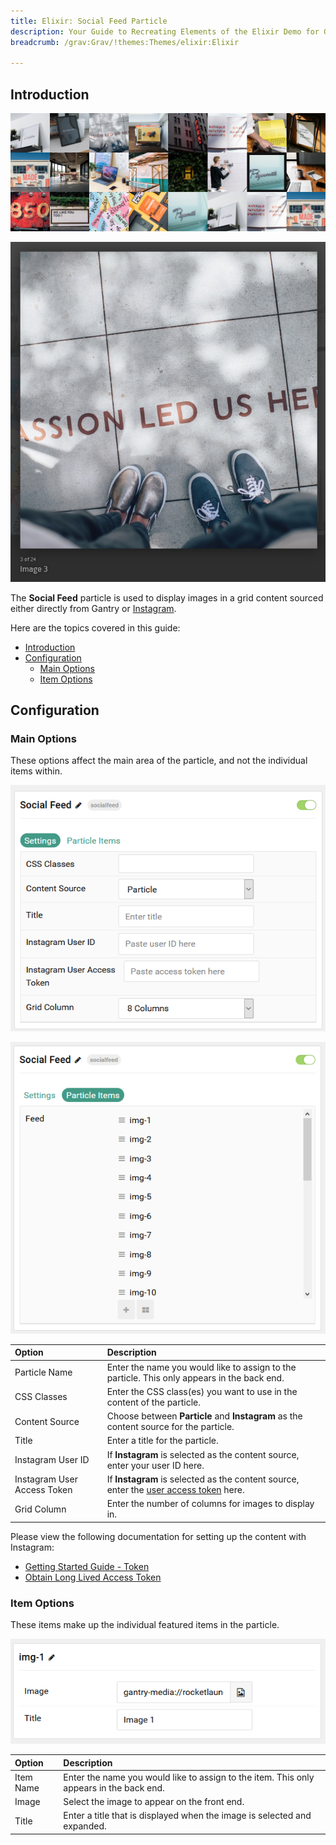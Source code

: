 ```yaml
---
title: Elixir: Social Feed Particle
description: Your Guide to Recreating Elements of the Elixir Demo for Grav
breadcrumb: /grav:Grav/!themes:Themes/elixir:Elixir

---
```


## Introduction

![](assets/particle_socialfeed1.png)

![](assets/particle_socialfeed2.png)

The **Social Feed** particle is used to display images in a grid content sourced either directly from Gantry or [Instagram](https://instagram.com).

Here are the topics covered in this guide:

- [Introduction](#introduction)
- [Configuration](#configuration)
  - [Main Options](#main-options)
  - [Item Options](#item-options)

## Configuration

### Main Options 

These options affect the main area of the particle, and not the individual items within.

![](assets/particle_socialfeed3.png)

![](assets/particle_socialfeed4.png)

| Option                      | Description                                                                                                                                  |
| :-------------------------- | :------------------------------------------------------------------------------------------------------------------------------------------- |
| Particle Name               | Enter the name you would like to assign to the particle. This only appears in the back end.                                                  |
| CSS Classes                 | Enter the CSS class(es) you want to use in the content of the particle.                                                                      |
| Content Source              | Choose between **Particle** and **Instagram** as the content source for the particle.                                                        |
| Title                       | Enter a title for the particle.                                                                                                              |
| Instagram User ID           | If **Instagram** is selected as the content source, enter your user ID here.                                                                 |
| Instagram User Access Token | If **Instagram** is selected as the content source, enter the [user access token](https://www.instagram.com/developer/authentication/) here. |
| Grid Column                 | Enter the number of columns for images to display in.                                                                                        |

Please view the following documentation for setting up the content with Instagram:

* [Getting Started Guide - Token](https://developers.facebook.com/docs/instagram-basic-display-api/getting-started)
* [Obtain Long Lived Access Token](https://developers.facebook.com/docs/instagram-basic-display-api/guides/long-lived-access-tokens)

### Item Options

These items make up the individual featured items in the particle.

![](assets/particle_socialfeed5.png)

| Option    | Description                                                                             |
| :-------- | :-------------------------------------------------------------------------------------- |
| Item Name | Enter the name you would like to assign to the item. This only appears in the back end. |
| Image     | Select the image to appear on the front end.                                            |
| Title     | Enter a title that is displayed when the image is selected and expanded.                |

